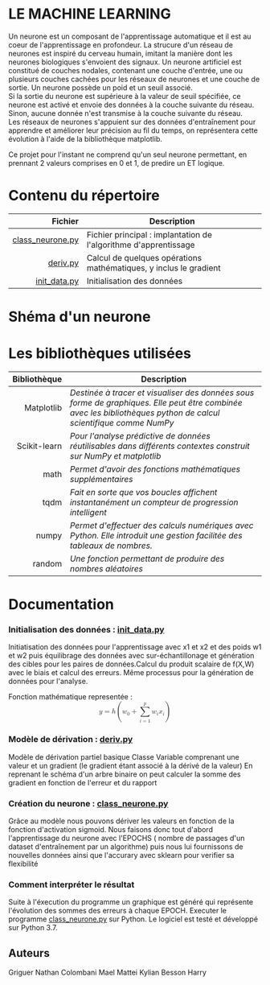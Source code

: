 # LE MACHINE LEARNING
Un neurone est un composant de l'apprentissage automatique et il est au coeur de l'apprentissage en profondeur. La strucure d'un réseau de neurones est inspiré du cerveau humain, imitant la manière dont les neurones biologiques s'envoient des signaux.	
Un neurone artificiel est constitué de couches nodales,
contenant une couche d'entrée, une ou plusieurs couches cachées pour les réseaux de neurones
 et une couche de sortie. Un neurone possède un poid et un seuil associé.	
 Si la sortie du neurone est supérieure à la valeur de seuil spécifiée,
 ce neurone est activé et envoie des données à la couche suivante du réseau.
 Sinon, aucune donnée n'est transmise à la couche suivante du réseau.	
Les réseaux de neurones s'appuient sur des données d'entraînement
 pour apprendre et améliorer leur précision au fil du temps, on représentera cette
évolution à l'aide de la bibliothèque matplotlib. 

Ce projet pour l'instant ne comprend qu'un seul neurone
permettant, en prennant 2 valeurs comprises en 0 et 1, de predire un ET logique.
 
# Contenu du répertoire

|**Fichier**|Description|
|---------------:|----------|
|[class_neurone.py](class_neurone.py)| Fichier principal : implantation de l'algorithme d'apprentissage        |
|[deriv.py](deriv.py)        | Calcul de quelques opérations mathématiques, y inclus le gradient         |
|[init_data.py](init_data.py)    | Initialisation des données         |
	
# Shéma d'un neurone
# Les bibliothèques utilisées 


|**Bibliothèque**| Description |
|---------------:|-----------|
|Matplotlib      | *Destinée à tracer et visualiser des données sous forme de graphiques. Elle peut être combinée avec les bibliothèques python de calcul scientifique comme NumPy*|
|Scikit-learn    |*Pour l'analyse prédictive de données réutilisables dans différents contextes construit sur NumPy et matplotlib*|
|math            | *Permet d'avoir des fonctions mathématiques supplémentaires*       |
|tqdm        | *Fait en sorte que vos boucles affichent instantanément un compteur de progression intelligent*|
|numpy| *Permet d'effectuer des calculs numériques avec Python. Elle introduit une gestion facilitée des tableaux de nombres.*    |
|random       | *Une fonction permettant de produire des nombres aléatoires*       |


# Documentation
### Initialisation des données : [init_data.py](init_data.py)
Initiatisation des données pour l'apprentissage avec x1 et x2 et des poids w1 et w2 puis équilibrage des données avec sur-échantillonage et génération des cibles pour les paires de données.Calcul du produit scalaire de f(X,W) avec le biais et calcul des erreurs. Même processus pour la génération de données pour l'analyse. 	

Fonction mathématique representée : <math xmlns="http://www.w3.org/1998/Math/MathML" display="block">
  <mi>y</mi>
  <mo>=</mo>
  <mi>h</mi>
  <mrow data-mjx-texclass="INNER">
    <mo data-mjx-texclass="OPEN">(</mo>
    <msub>
      <mi>w</mi>
      <mn>0</mn>
    </msub>
    <mo>+</mo>
    <munderover>
      <mo data-mjx-texclass="OP">&#x2211;</mo>
      <mrow data-mjx-texclass="ORD">
        <mi>i</mi>
        <mo>=</mo>
        <mn>1</mn>
      </mrow>
      <mi>p</mi>
    </munderover>
    <msub>
      <mi>w</mi>
      <mi>i</mi>
    </msub>
    <msub>
      <mi>x</mi>
      <mi>i</mi>
    </msub>
    <mo data-mjx-texclass="CLOSE">)</mo>
  </mrow>
</math>

### Modèle de dérivation : [deriv.py](deriv.py)
Modèle de dérivation partiel basique 
Classe Variable comprenant une valeur et un gradient (le gradient étant associé à la dérivé de la valeur)
En reprenant le schéma d'un arbre binaire on peut calculer la somme des gradient en fonction de l'erreur et du rapport

### Création du neurone : [class_neurone.py](class_neurone.py)
Grâce au modèle nous pouvons dériver les valeurs en fonction de la fonction d'activation sigmoid. Nous faisons donc tout d'abord l'apprentissage du neurone avec l'EPOCHS ( nombre de passages d'un dataset d'entraînement par un algorithme) puis nous lui fournissons de nouvelles données ainsi que l'accurary avec sklearn pour verifier sa flexibilité
### Comment interpréter le résultat
Suite à l'éxecution du programme un graphique est généré qui représente l'évolution des sommes des erreurs à chaque EPOCH.
Executer le programme [class_neurone.py](class_neurone.py) sur Python. Le logiciel est testé et développé sur Python 3.7.

## Auteurs
Griguer Nathan
Colombani Mael
Mattei Kylian
Besson Harry
